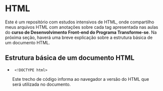 # HTML
Este é um repositório com estudos intensivos de HTML, onde compartilho meus arquivos HTML com anotações sobre cada tag apresentada nas aulas do **curso de Desenvolvimento Front-end do Programa Transforme-se**. Na próxima seção, haverá uma breve explicação sobre a estrutura básica de um documento HTML.

## Estrutura básica de um documento HTML

*      <!DOCTYPE html>
  Este trecho de código informa ao navegador a versão do HTML que será utilizada no documento.
      
        

